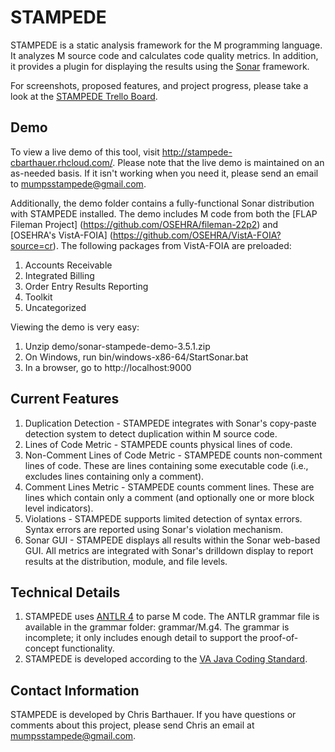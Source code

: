 STAMPEDE
========
STAMPEDE is a static analysis framework for the M programming language. It
analyzes M source code and calculates code quality metrics. In addition, it 
provides a plugin for displaying the results using the [Sonar](http://www.sonarsource.org)
framework. 

For screenshots, proposed features, and project 
progress, please take a look at the 
[STAMPEDE Trello Board](https://trello.com/board/stampede/5156fd731b8e840f31001285).

Demo
----
To view a live demo of this tool, visit http://stampede-cbarthauer.rhcloud.com/. Please note
that the live demo is maintained on an as-needed basis. If it isn't working when you need it,
please send an email to mumpsstampede@gmail.com.

Additionally, the demo folder contains a fully-functional Sonar distribution with STAMPEDE 
installed. The demo includes M code from both the [FLAP Fileman Project] 
(https://github.com/OSEHRA/fileman-22p2) and [OSEHRA's VistA-FOIA]
(https://github.com/OSEHRA/VistA-FOIA?source=cr). The following packages 
from VistA-FOIA are preloaded:

1. Accounts Receivable
2. Integrated Billing
3. Order Entry Results Reporting
4. Toolkit
5. Uncategorized

Viewing the demo is very easy:

1. Unzip demo/sonar-stampede-demo-3.5.1.zip
2. On Windows, run bin/windows-x86-64/StartSonar.bat
3. In a browser, go to http://localhost:9000

Current Features
----------------
1. Duplication Detection - STAMPEDE integrates with Sonar's copy-paste detection
system to detect duplication within M source code.
2. Lines of Code Metric - STAMPEDE counts physical lines of code.
3. Non-Comment Lines of Code Metric - STAMPEDE counts non-comment lines of code. These
are lines containing some executable code (i.e., excludes lines containing only a
comment).
4. Comment Lines Metric - STAMPEDE counts comment lines. These are lines which contain only
a comment (and optionally one or more block level indicators).
5. Violations - STAMPEDE supports limited detection of syntax errors. Syntax errors 
are reported using Sonar's violation mechanism.
6. Sonar GUI - STAMPEDE displays all results within the Sonar web-based
GUI. All metrics are integrated with Sonar's drilldown display to report results at the 
distribution, module, and file levels.
 
Technical Details
-----------------
1. STAMPEDE uses [ANTLR 4](http://www.antlr.org) to parse M code. The ANTLR grammar 
file is available in the grammar folder: grammar/M.g4. The grammar is incomplete; it only 
includes enough detail to support the proof-of-concept functionality.
2. STAMPEDE is developed according to the 
[VA Java Coding Standard](http://www.va.gov/TRM/files/Java_Coding_Standards_V2.doc).

Contact Information
-------------------
STAMPEDE is developed by Chris Barthauer. If you have questions or comments about this
project, please send Chris an email at mumpsstampede@gmail.com.

